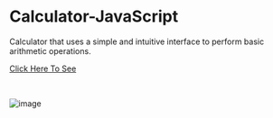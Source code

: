 # Calculator-JavaScript
Calculator that uses a simple and intuitive interface to perform basic arithmetic operations.
<!DOCTYPE html>
<html>


<p><a href = "https://piotr0893.github.io/Calculator-JavaScript/Calculator.html">Click Here To See</a></p>
<br/>
</html>

![image](https://user-images.githubusercontent.com/122234066/227810566-224361ea-5266-4b04-9b39-81cacf8d2831.png)

